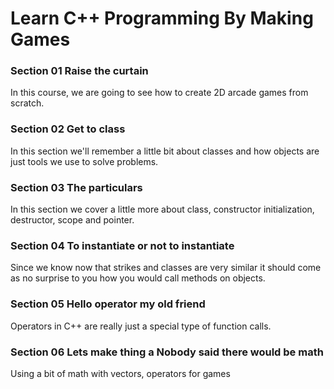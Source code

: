 # Learn C++ Programming By Making Games

### Section 01 Raise the curtain
In this course, we are going to see how to create 2D arcade games from scratch.

### Section 02 Get to class
In this section we'll remember a little bit about classes and how objects are just tools we use to solve problems.

### Section 03 The particulars
In this section we cover a little more about class, constructor initialization, destructor, scope and pointer.

### Section 04 To instantiate or not to instantiate
Since we know now that strikes and classes are very similar it should come as no surprise to you how you would call methods on objects.

### Section 05 Hello operator my old friend
Operators in C++ are really just a special type of function calls.

### Section 06 Lets make thing a Nobody said there would be math
Using a bit of math with vectors, operators for games
